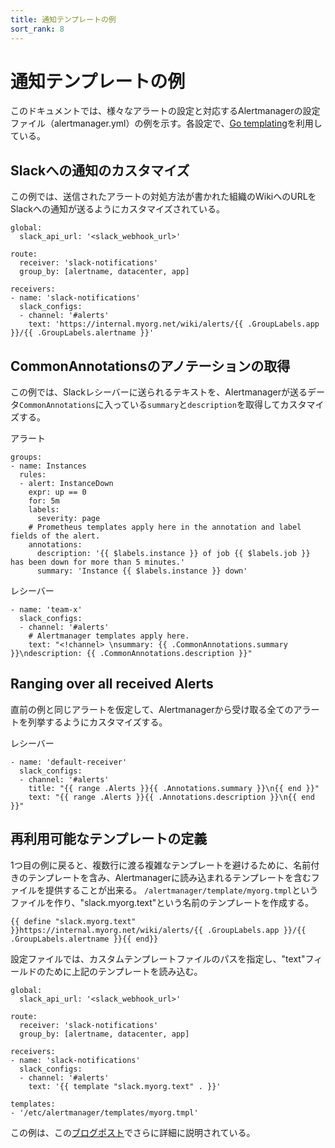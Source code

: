 ```yaml
---
title: 通知テンプレートの例
sort_rank: 8
---
```

# 通知テンプレートの例

このドキュメントでは、様々なアラートの設定と対応するAlertmanagerの設定ファイル（alertmanager.yml）の例を示す。各設定で、[Go templating](http://golang.org/pkg/text/template/)を利用している。

## Slackへの通知のカスタマイズ

この例では、送信されたアラートの対処方法が書かれた組織のWikiへのURLをSlackへの通知が送るようにカスタマイズされている。

```
global:
  slack_api_url: '<slack_webhook_url>'

route:
  receiver: 'slack-notifications'
  group_by: [alertname, datacenter, app]

receivers:
- name: 'slack-notifications'
  slack_configs:
  - channel: '#alerts'
    text: 'https://internal.myorg.net/wiki/alerts/{{ .GroupLabels.app }}/{{ .GroupLabels.alertname }}'
```

## CommonAnnotationsのアノテーションの取得

この例では、Slackレシーバーに送られるテキストを、Alertmanagerが送るデータ`CommonAnnotations`に入っている`summary`と`description`を取得してカスタマイズする。

アラート

```
groups:
- name: Instances
  rules:
  - alert: InstanceDown
    expr: up == 0
    for: 5m
    labels:
      severity: page
    # Prometheus templates apply here in the annotation and label fields of the alert.
    annotations:
      description: '{{ $labels.instance }} of job {{ $labels.job }} has been down for more than 5 minutes.'
      summary: 'Instance {{ $labels.instance }} down'
```

レシーバー

```
- name: 'team-x'
  slack_configs:
  - channel: '#alerts'
    # Alertmanager templates apply here.
    text: "<!channel> \nsummary: {{ .CommonAnnotations.summary }}\ndescription: {{ .CommonAnnotations.description }}"
```

## Ranging over all received Alerts

直前の例と同じアラートを仮定して、Alertmanagerから受け取る全てのアラートを列挙するようにカスタマイズする。

レシーバー

```
- name: 'default-receiver'
  slack_configs:
  - channel: '#alerts'
    title: "{{ range .Alerts }}{{ .Annotations.summary }}\n{{ end }}"
    text: "{{ range .Alerts }}{{ .Annotations.description }}\n{{ end }}"
```

## 再利用可能なテンプレートの定義

1つ目の例に戻ると、複数行に渡る複雑なテンプレートを避けるために、名前付きのテンプレートを含み、Alertmanagerに読み込まれるテンプレートを含むファイルを提供することが出来る。
`/alertmanager/template/myorg.tmpl`というファイルを作り、"slack.myorg.text"という名前のテンプレートを作成する。

```
{{ define "slack.myorg.text" }}https://internal.myorg.net/wiki/alerts/{{ .GroupLabels.app }}/{{ .GroupLabels.alertname }}{{ end}}
```

設定ファイルでは、カスタムテンプレートファイルのパスを指定し、"text"フィールドのために上記のテンプレートを読み込む。

```
global:
  slack_api_url: '<slack_webhook_url>'

route:
  receiver: 'slack-notifications'
  group_by: [alertname, datacenter, app]

receivers:
- name: 'slack-notifications'
  slack_configs:
  - channel: '#alerts'
    text: '{{ template "slack.myorg.text" . }}'

templates:
- '/etc/alertmanager/templates/myorg.tmpl'
```

この例は、この[ブログポスト](https://prometheus.io/blog/2016/03/03/custom-alertmanager-templates/)でさらに詳細に説明されている。
